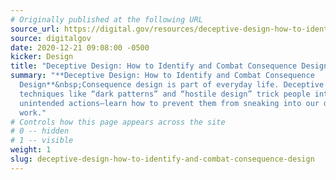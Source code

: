 ```yaml
---
# Originally published at the following URL
source_url: https://digital.gov/resources/deceptive-design-how-to-identify-and-combat-consequence-design/
source: digitalgov
date: 2020-12-21 09:08:00 -0500
kicker: Design
title: "Deceptive Design: How to Identify and Combat Consequence Design"
summary: "**Deceptive Design: How to Identify and Combat Consequence
  Design**&nbsp;Consequence design is part of everyday life. Deceptive
  techniques like “dark patterns” and “hostile design” trick people into taking
  unintended actions—learn how to prevent them from sneaking into our design
  work."
# Controls how this page appears across the site
# 0 -- hidden
# 1 -- visible
weight: 1
slug: deceptive-design-how-to-identify-and-combat-consequence-design
---
```

